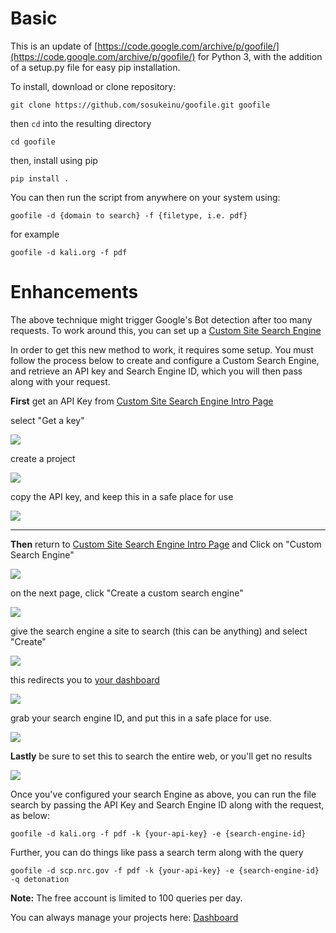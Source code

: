 # Basic

This is an update of [https://code.google.com/archive/p/goofile/](https://code.google.com/archive/p/goofile/) for Python 3, with the addition of a setup.py file for easy pip installation.

To install, download or clone repository:

    git clone https://github.com/sosukeinu/goofile.git goofile
    
then `cd` into the resulting directory

    cd goofile
    
then, install using pip

    pip install .
    
You can then run the script from anywhere on your system using:

    goofile -d {domain to search} -f {filetype, i.e. pdf}
    
for example

    goofile -d kali.org -f pdf
    
# Enhancements

The above technique might trigger Google's Bot detection after too many requests. To work around this, you can set up a [Custom Site Search Engine](https://developers.google.com/custom-search/json-api/v1/introduction)

In order to get this new method to work, it requires some setup. You must follow the process below to create and configure a Custom Search Engine, and retrieve an API key and Search Engine ID, which you will then pass along with your request.

**First** get an API Key from [Custom Site Search Engine Intro Page](https://developers.google.com/custom-search/json-api/v1/introduction)

select "Get a key"

![](https://cloud.githubusercontent.com/assets/1004903/25198500/bf72a15e-2515-11e7-85db-325ed669181b.png)

create a project

![](https://cloud.githubusercontent.com/assets/1004903/25198504/bf7481cc-2515-11e7-91c6-b7090c76f199.png)

copy the API key, and keep this in a safe place for use

![](https://cloud.githubusercontent.com/assets/1004903/25198502/bf73aa72-2515-11e7-97f7-7457b5fc5069.png)

****


**Then** return to [Custom Site Search Engine Intro Page](https://developers.google.com/custom-search/json-api/v1/introduction) and Click on "Custom Search Engine"

![](https://cloud.githubusercontent.com/assets/1004903/25198503/bf73ff36-2515-11e7-8a86-d1adcbd306c1.png)

on the next page, click "Create a custom search engine"

![](https://cloud.githubusercontent.com/assets/1004903/25198501/bf73aad6-2515-11e7-8148-707a57dbaf62.png)

give the search engine a site to search (this can be anything) and select "Create"

![](https://cloud.githubusercontent.com/assets/1004903/25198505/bf755fd4-2515-11e7-8b61-b7ff1cfc1aa7.png)

this redirects you to [your dashboard](https://cse.google.com/manage/all)

![](https://cloud.githubusercontent.com/assets/1004903/25198507/bf821c60-2515-11e7-82be-22b2a6bcee64.png)

grab your search engine ID, and put this in a safe place for use.

![](https://cloud.githubusercontent.com/assets/1004903/25198506/bf822b9c-2515-11e7-91e9-bac47dbf59cb.png)

**Lastly** be sure to set this to search the entire web, or you'll get no results

![](https://cloud.githubusercontent.com/assets/1004903/25198508/bf838f1e-2515-11e7-854a-8cc38fff9e5e.png)

Once you've configured your search Engine as above, you can run the file search by passing the API Key and Search Engine ID along with the request, as below:

    goofile -d kali.org -f pdf -k {your-api-key} -e {search-engine-id}
    
Further, you can do things like pass a search term along with the query

    goofile -d scp.nrc.gov -f pdf -k {your-api-key} -e {search-engine-id} -q detonation

    
**Note:** The free account is limited to 100 queries per day.

You can always manage your projects here: [Dashboard](https://cse.google.com/manage/all)
